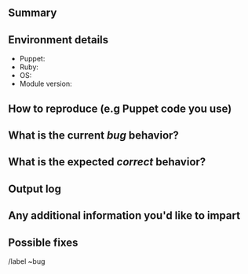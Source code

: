 ## Summary

## Environment details

- Puppet:
- Ruby:
- OS:
- Module version:

## How to reproduce (e.g Puppet code you use)

## What is the current *bug* behavior?

## What is the expected *correct* behavior?

## Output log

## Any additional information you'd like to impart

## Possible fixes

/label ~bug
